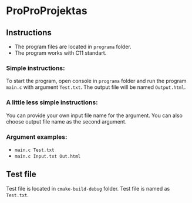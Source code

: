 # ProProProjektas
## Instructions
- The program files are located in `programa` folder.
- The program works with C11 standart.
### Simple instructions:
To start the program, open console in `programa` folder and run the program `main.c` with argument `Test.txt`.
The output file will be named `Output.html`.
### A little less simple instructions:
You can provide your own input file name for the argument.
You can also choose output file name as the second argument.
### Argument examples:
- `main.c Test.txt`
- `main.c Input.txt Out.html`

## Test file
Test file is located in `cmake-build-debug` folder. Test file is named as `Test.txt`.


